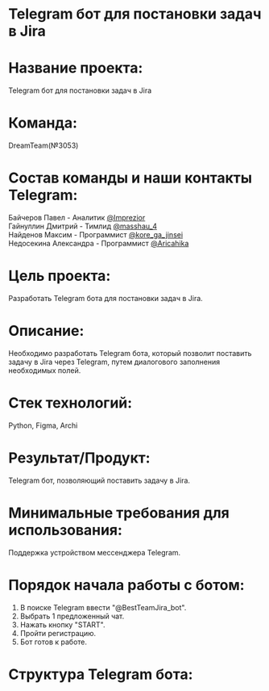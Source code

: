 # Telegram бот для постановки задач в Jira
# Название проекта:
Telegram бот для постановки задач в Jira

# Команда:
DreamTeam(№3053)

# Состав команды и наши контакты Telegram:  
Байчеров Павел - Аналитик [@Imprezior]()  
Гайнуллин Дмитрий - Тимлид [@masshau_4]()  
Найденов Максим - Программист [@kore_ga_jinsei]()  
Недосекина Александра - Программист [@Aricahika]()

# Цель проекта:
Разработать Telegram бота для постановки задач в Jira.

# Описание:
Необходимо разработать Telegram бота, который позволит поставить задачу в Jira через Telegram, путем диалогового заполнения необходимых полей.

# Стек технологий:
Python, Figma, Archi

# Результат/Продукт:
Telegram бот, позволяющий поставить задачу в Jira.

# Минимальные требования для использования:
Поддержка устройством мессенджера Telegram.

# Порядок начала работы с ботом:
1) В поиске Telegram ввести "@BestTeamJira_bot".
2) Выбрать 1 предложенный чат.
3) Нажать кнопку "START".
4) Пройти регистрацию.
5) Бот готов к работе.

# Структура Telegram бота:
